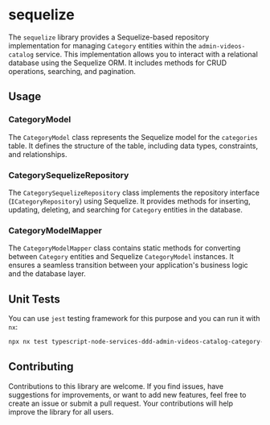# sequelize

The `sequelize` library provides a Sequelize-based repository implementation for managing `Category` entities within the `admin-videos-catalog` service. This implementation allows you to interact with a relational database using the Sequelize ORM. It includes methods for CRUD operations, searching, and pagination.

## Usage

### CategoryModel

The `CategoryModel` class represents the Sequelize model for the `categories` table. It defines the structure of the table, including data types, constraints, and relationships.

### CategorySequelizeRepository

The `CategorySequelizeRepository` class implements the repository interface (`ICategoryRepository`) using Sequelize. It provides methods for inserting, updating, deleting, and searching for `Category` entities in the database.

### CategoryModelMapper

The `CategoryModelMapper` class contains static methods for converting between `Category` entities and Sequelize `CategoryModel` instances. It ensures a seamless transition between your application's business logic and the database layer.


## Unit Tests

You can use `jest` testing framework for this purpose and you can run it with `nx`:

```sh
npx nx test typescript-node-services-ddd-admin-videos-catalog-category-infra-db-sequelize
```

## Contributing

Contributions to this library are welcome. If you find issues, have suggestions for improvements, or want to add new features, feel free to create an issue or submit a pull request. Your contributions will help improve the library for all users.
